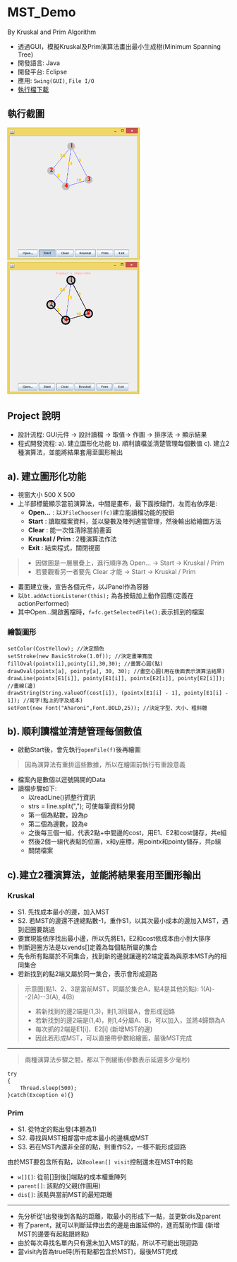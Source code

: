 # MST_Demo
By Kruskal and Prim Algorithm

- 透過GUI，模擬Kruskal及Prim演算法畫出最小生成樹(Minimum Spanning Tree)
- 開發語言: Java
- 開發平台: Eclipse
- 應用: `Swing(GUI)`, `File I/O`
- [執行檔下載](https://maxi67.github.io/projects/download/MST_algo.rar)

## 執行截圖
<img src="img/main.png" height="300"/> <img src="img/run.png" height="300"/>

## Project 說明
- 設計流程:
GUI元件 -> 設計讀檔 -> 取值-> 作圖 -> 排序法 -> 顯示結果 
- 程式開發流程:
    a). 建立圖形化功能
    b). 順利讀檔並清楚管理每個數值
    c). 建立2種演算法，並能將結果套用至圖形輸出

## a). 建立圖形化功能
- 視窗大小 500 X 500
- 上半部標籤顯示當前演算法，中間是畫布，最下面按鈕們，左而右依序是:
    - **Open...** : 以`JFileChooser(fc)`建立能讀檔功能的按鈕
    - **Start** : 讀取檔案資料，並以變數及陣列適當管理，然後輸出給繪圖方法
    - **Clear** : 能一次性清除當前畫面
    - **Kruskal / Prim** : 2種演算法作法
    - **Exit** : 結束程式，關閉視窗


>- 因做圖是一層層疊上，進行順序為 Open... -> Start -> Kruskal / Prim
>- 若要觀看另一者要先 Clear 才能 -> Start -> Kruskal / Prim

- 畫面建立後，宣告各個元件，以JPanel作為容器
- 以`bt.addActionListener(this);` 為各按鈕加上動作回應(定義在actionPerformed)
- 其中Open...開啟舊檔時，`f=fc.getSelectedFile();`表示抓到的檔案

### 繪製圖形
```java=
setColor(CostYellow); //決定顏色
setStroke(new BasicStroke(1.0f)); //決定畫筆寬度
fillOval(pointx[i],pointy[i],30,30); //畫實心圓(點)
drawOval(pointx[a], pointy[a], 30, 30); //畫空心圓(用在後面表示演算法結果)
drawLine(pointx[E1[i]], pointy[E1[i]], pointx[E2[i]], pointy[E2[i]]); //畫線(邊)
drawString(String.valueOf(cost[i]), (pointx[E1[i] - 1], pointy[E1[i] - 1]); //寫字(點上的字及成本)
setFont(new Font("Aharoni",Font.BOLD,25)); //決定字型、大小、粗斜體
```

## b). 順利讀檔並清楚管理每個數值
- 啟動Start後，會先執行`openFile(f)`後再繪圖
>因為演算法有重排這些數據，所以在繪圖前執行有重設意義
- 檔案內是數個以逗號隔開的Data
- 讀檔步驟如下:
    - 以readLine()抓整行資訊
    - strs = line.split(","); 可使每筆資料分開
    - 第一個為點數，設為p
    - 第二個為邊數，設為e
    - 之後每三個一組，代表2點+中間邊的cost，用E1、E2和cost儲存，共e組
    - 然後2個一組代表點的位置，x和y座標，用pointx和pointy儲存，共p組
    - 關閉檔案

## c).建立2種演算法，並能將結果套用至圖形輸出
### Kruskal
- S1. 先找成本最小的邊，加入MST
- S2. 若MST的邊還不達總點數-1，重作S1，以其次最小成本的邊加入MST，遇到迴圈要跳過
- 要實現能依序找出最小邊，所以先將E1，E2和cost依成本由小到大排序
- 判斷迴圈方法是以vends[]定義為每個點所屬的集合
- 先令所有點屬於不同集合，找到新的邊就讓邊的2端定義為與原本MST內的相同集合
- 若新找到的點2端又屬於同一集合，表示會形成迴路

>示意圖(點1、2、3是當前MST，同屬於集合A，點4是其他的點):
> 1(A)--2(A)--3(A), 4(B)
>- 若新找到的邊2端是(1,3)，則1,3同屬A，會形成迴路
>- 若新找到的邊2端是(1,4)，則1,4分屬A、B，可以加入，並將4歸類為A
>- 每次抓的2端是E1[i]、E2[i] (新增MST的邊)
>- 因此若形成MST，可以直接帶參數給繪圖，最後MST完成
---

>兩種演算法步驟之間，都以下例緩衝(參數表示延遲多少毫秒)
```java=
try
{
	Thread.sleep(500);
}catch(Exception e){}
```

### Prim
- S1. 從特定的點出發(本題為1)
- S2. 尋找與MST相鄰當中成本最小的邊構成MST
- S3. 若在MST內還非全部的點，則重作S2，一樣不能形成迴路

由於MST要包含所有點，以`Boolean[] visit`控制還未在MST中的點

- `w[][]`: 從前[]到後[]端點的成本權重陣列
- `parent[]`: 該點的父親(作圖用)
- `dis[]`: 該點與當前MST的最短距離
---
- 先分析從1出發後到各點的距離，取最小的形成下一點，並更新dis及parent
- 有了parent，就可以判斷延伸出去的邊是由誰延伸的，進而幫助作圖
    (新增MST的邊要有起點跟終點)
- 由於每次尋找名單內只有還未加入MST的點，所以不可能出現迴路
- 當visit內皆為true時(所有點都包含於MST)，最後MST完成

